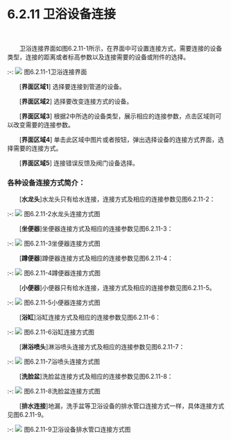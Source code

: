 #  6.2.11 卫浴设备连接
<br/>

&emsp;&emsp;卫浴连接界面如图6.2.11\-1所示，在界面中可设置连接方式，需要连接的设备类型，连接的距离或者标高参数以及连接需要的设备或附件的选择。
<br/>

:-: ![](images/279.png)
图6.2.11\-1卫浴连接界面
<br/>

&emsp;&emsp;[**界面区域1**] 选择要连接到管道的设备。

&emsp;&emsp;[**界面区域2**\] 选择要改变连接方式的设备。

&emsp;&emsp;[**界面区域3**\] 根据2中所选的设备类型，展示相应的连接参数，点击区域则可以改变需要的连接参数。

&emsp;&emsp;[**界面区域4**\] 单击此区域中图片或者按钮，弹出选择设备的连接方式界面，选择需要的连接方式。

&emsp;&emsp;[**界面区域5**\] 连接错误反馈及阀门设备选择。

### 各种设备连接方式简介：

&emsp;&emsp;[**水龙头**]水龙头只有给水连接，连接方式及相应的连接参数见图6.2.11\-2：
<br/>

:-: ![](images/280.png)
图6.2.11\-2水龙头连接方式图
<br/>

&emsp;&emsp;[**坐便器**]坐便器连接方式及相应的连接参数见图6.2.11\-3：
<br/>

:-: ![](images/281.png)
图6.2.11\-3坐便器连接方式图
<br/>

 
&emsp;&emsp;[**蹲便器**]蹲便器连接方式及相应的连接参数见图6.2.11\-4：
<br/>

:-: ![](images/282.png)
图6.2.11\-4蹲便器连接方式图
<br/>

&emsp;&emsp;[**小便器**]小便器只有给水连接，连接方式及相应的连接参数见图6.2.11\-5。
<br/>

:-: ![](images/283.png)
图6.2.11\-5小便器连接方式图
<br/>

&emsp;&emsp;[**浴缸**\]浴缸连接方式及相应的连接参数见图6.2.11\-6：
<br/>

:-: ![](images/284.png)
图6.2.11\-6浴缸连接方式图
<br/>

&emsp;&emsp;[**淋浴喷头**\]淋浴喷头连接方式及相应的连接参数见图6.2.11\-7：
<br/>

:-: ![](images/285.png)
图6.2.11\-7浴喷头连接方式图
<br/>

&emsp;&emsp;[**洗脸盆**\]洗脸盆连接方式及相应的连接参数见图6.2.11\-8：
<br/>

:-: ![](images/286.png)
图6.2.11\-8洗脸盆连接方式图
<br/>

&emsp;&emsp;\[**排水连接**]地漏，洗手盆等卫浴设备的排水管口连接方式一样，具体连接方式见图6.2.11\-9。
<br/>

:-: ![](images/287.png)
图6.2.11\-9卫浴设备排水管口连接方式图
<br/>
